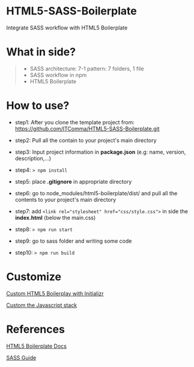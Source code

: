 # HTML5-SASS-Boilerplate
Integrate SASS workflow with HTML5 Boilerplate

# What in side?
> - SASS architecture: 7-1 pattern: 7 folders, 1 file
> - SASS workflow in npm
> - HTML5 Boilerplate

# How to use?

- step1: After you clone the template project from: https://github.com/ITComma/HTML5-SASS-Boilerplate.git

- step2: Pull all the contain to your project's main directory

- step3: Input project information in **package.json** (e.g: name, version, description,...)

- step4: ```> npm install```

- step5: place **.gitignore** in appropriate directory

- step6: go to node_modules/html5-boilerplate/dist/ and pull all the contents to your project's main directory

- step7: add ```<link rel="stylesheet" href="css/style.css">``` in side the **index.html** (below the main.css)

- step8: ```> npm run start```

- step9: go to sass folder and writing some code

- step10: ```> npm run build```


# Customize
[Custom HTML5 Boilerplay with Initializr](http://www.initializr.com/)

[Custom the Javascript stack](https://github.com/verekia/js-stack-from-scratch)


# References
[HTML5 Boilerplate Docs](https://github.com/h5bp/html5-boilerplate/blob/6.0.1/dist/doc/TOC.md)

[SASS Guide](https://sass-guidelin.es/)

